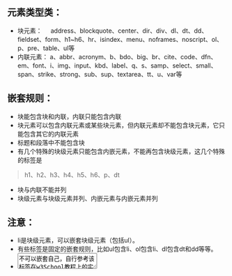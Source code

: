 ## 元素类型类：
* 块元素：
     address、blockquote、center、dir、div、dl、dt、dd、fieldset、form、h1~h6、hr、isindex、menu、noframes、noscript、ol、p、pre、table、ul等
* 内联元素：
     a、abbr、acronym、b、bdo、big、br、cite、code、dfn、em、font、i、img、input、kbd、label、q、s、samp、select、small、span、strike、strong、sub、sup、textarea、tt、u、var等
 
## 嵌套规则：
* 块能包含块和内联，内联只能包含内联
* 块元素可以包含内联元素或某些块元素，但内联元素却不能包含块元素，它只能包含其它的内联元素
* 标题和段落中不能包含块
* 有几个特殊的块级元素只能包含内嵌元素，不能再包含块级元素，这几个特殊的标签是
> h1、h2、h3、h4、h5、h6、p、dt
* 块与内联不能并列
* 块级元素与块级元素并列、内嵌元素与内嵌元素并列

## 注意：
* li是块级元素，可以嵌套块级元素（包括ul）。
* 有些标签是固定的嵌套规则，比如ul包含li、ol包含li、dl包含dt和dd等等。
* <textarea>不可以嵌套自己，自行参考该标签在w3School教程上的实例。
* 这里说明一下，虽然可以可以使用display设置block和inline，但以此来定义嵌套关系很显然不严谨。（不知道搜索引擎会不会抓取CSS内容？）

## 进阶知识：
* WEB标准系列-HTML元素嵌套
* 由于现在自己接触不到HTML5，所以先保留
* 嵌套错误可能引起的问题
* 元素开始与结束标签嵌套错误，页面可以在大部分浏览器被正常解析，IE9会出现解析错误
> 在<p>元素内嵌入<div>等元素造成所有浏览器的解析错误
> 在<h1>~<h6>元素内嵌入<div>等元素所有浏览器可以解析正常
> 在<a>元素内嵌入<a>元素会导致所有浏览器的解析错误（a也不可嵌套button，input等交互元素）
> 在列表元素<li><dt><dd>等插入非列表兄弟元素会导致IE6\IE7的解析错误
